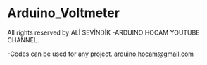 # Arduino_Voltmeter
All rights reserved by ALİ SEVİNDİK -ARDUINO HOCAM YOUTUBE CHANNEL.

-Codes can be used for any project. arduino.hocam@gmail.com
